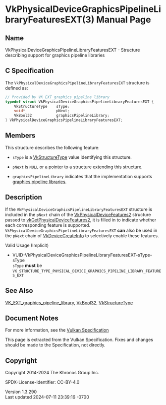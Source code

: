 # VkPhysicalDeviceGraphicsPipelineLibraryFeaturesEXT(3) Manual Page

## Name

VkPhysicalDeviceGraphicsPipelineLibraryFeaturesEXT - Structure
describing support for graphics pipeline libraries



## <a href="#_c_specification" class="anchor"></a>C Specification

The `VkPhysicalDeviceGraphicsPipelineLibraryFeaturesEXT` structure is
defined as:

``` c
// Provided by VK_EXT_graphics_pipeline_library
typedef struct VkPhysicalDeviceGraphicsPipelineLibraryFeaturesEXT {
    VkStructureType    sType;
    void*              pNext;
    VkBool32           graphicsPipelineLibrary;
} VkPhysicalDeviceGraphicsPipelineLibraryFeaturesEXT;
```

## <a href="#_members" class="anchor"></a>Members

This structure describes the following feature:

- `sType` is a [VkStructureType](https://registry.khronos.org/vulkan/specs/1.3-extensions/man/html/VkStructureType.html) value identifying
  this structure.

- `pNext` is `NULL` or a pointer to a structure extending this
  structure.

- <span id="features-graphicsPipelineLibrary"></span>
  `graphicsPipelineLibrary` indicates that the implementation supports
  <a
  href="https://registry.khronos.org/vulkan/specs/1.3-extensions/html/vkspec.html#pipelines-library"
  target="_blank" rel="noopener">graphics pipeline libraries</a>.

## <a href="#_description" class="anchor"></a>Description

If the `VkPhysicalDeviceGraphicsPipelineLibraryFeaturesEXT` structure is
included in the `pNext` chain of the
[VkPhysicalDeviceFeatures2](https://registry.khronos.org/vulkan/specs/1.3-extensions/man/html/VkPhysicalDeviceFeatures2.html) structure
passed to
[vkGetPhysicalDeviceFeatures2](https://registry.khronos.org/vulkan/specs/1.3-extensions/man/html/vkGetPhysicalDeviceFeatures2.html), it is
filled in to indicate whether each corresponding feature is supported.
`VkPhysicalDeviceGraphicsPipelineLibraryFeaturesEXT` **can** also be
used in the `pNext` chain of
[VkDeviceCreateInfo](https://registry.khronos.org/vulkan/specs/1.3-extensions/man/html/VkDeviceCreateInfo.html) to selectively enable
these features.

Valid Usage (Implicit)

- <a
  href="#VUID-VkPhysicalDeviceGraphicsPipelineLibraryFeaturesEXT-sType-sType"
  id="VUID-VkPhysicalDeviceGraphicsPipelineLibraryFeaturesEXT-sType-sType"></a>
  VUID-VkPhysicalDeviceGraphicsPipelineLibraryFeaturesEXT-sType-sType  
  `sType` **must** be
  `VK_STRUCTURE_TYPE_PHYSICAL_DEVICE_GRAPHICS_PIPELINE_LIBRARY_FEATURES_EXT`

## <a href="#_see_also" class="anchor"></a>See Also

[VK_EXT_graphics_pipeline_library](https://registry.khronos.org/vulkan/specs/1.3-extensions/man/html/VK_EXT_graphics_pipeline_library.html),
[VkBool32](https://registry.khronos.org/vulkan/specs/1.3-extensions/man/html/VkBool32.html), [VkStructureType](https://registry.khronos.org/vulkan/specs/1.3-extensions/man/html/VkStructureType.html)

## <a href="#_document_notes" class="anchor"></a>Document Notes

For more information, see the <a
href="https://registry.khronos.org/vulkan/specs/1.3-extensions/html/vkspec.html#VkPhysicalDeviceGraphicsPipelineLibraryFeaturesEXT"
target="_blank" rel="noopener">Vulkan Specification</a>

This page is extracted from the Vulkan Specification. Fixes and changes
should be made to the Specification, not directly.

## <a href="#_copyright" class="anchor"></a>Copyright

Copyright 2014-2024 The Khronos Group Inc.

SPDX-License-Identifier: CC-BY-4.0

Version 1.3.290  
Last updated 2024-07-11 23:39:16 -0700
